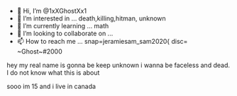 - 👋 Hi, I’m @1xXGhostXx1
- 👀 I’m interested in ... death,killing,hitman, unknown 
- 🌱 I’m currently learning ... math
- 💞️ I’m looking to collaborate on ...
- 📫 How to reach me ... snap=jeramiesam_sam2020{ disc= ~Ghost~#2000

<!---
1xXGhostXx1/1xXGhostXx1 is a ✨ special ✨ repository because its `README.md` (this file) appears on your GitHub profile.
You can click the Preview link to take a look at your changes.
---> hey my real name is gonna be keep unknown i wanna be faceless and dead. I do not know what this is about
sooo im 15 and i live in canada
